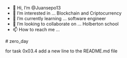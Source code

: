 - 👋 Hi, I’m @Juansepo13
- 👀 I’m interested in ... Blockchain and Criptocurrency
- 🌱 I’m currently learning ... software engineer
- 💞️ I’m looking to collaborate on ... Holberton school
- 📫 How to reach me ...

<!---
Juansepo13/Juansepo13 is a ✨ special ✨ repository because its `README.md` (this file) appears on your GitHub profile.
You can click the Preview link to take a look at your changes.
---># zero_day

for task 0x03.4 add a new line to the README.md file
